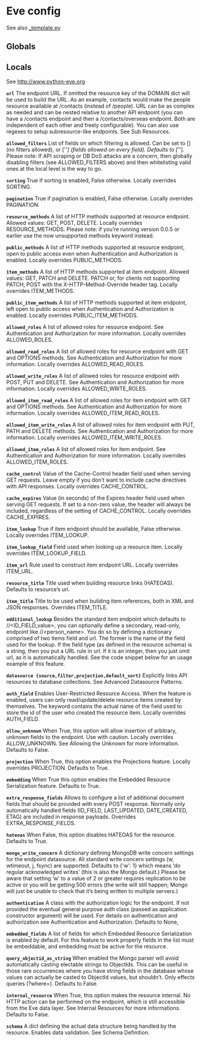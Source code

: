 
Eve config
==========

See also [_template.py](_template.py)

Globals
-------


Locals
--------

See http://www.python-eve.org

**`url`** The endpoint URL.
If omitted the resource key of the DOMAIN dict will be used to build the URL. As an example, contacts would make the people resource available at /contacts (instead of /people). URL can be as complex as needed and can be nested relative to another API endpoint (you can have a /contacts endpoint and then a /contacts/overseas endpoint. Both are independent of each other and freely configurable). You can also use regexes to setup subresource-like endpoints. See Sub Resources.

**`allowed_filters`**             List of fields on which filtering is allowed. Can be set to [] (no filters allowed), or ['*'] (fields allowed on every field). Defaults to ['*']. Please note: If API scraping or DB DoS attacks are a concern, then globally disabling filters (see ALLOWED_FILTERS above) and then whitelisting valid ones at the local level is the way to go.

**`sorting`**                     True if sorting is enabled, False otherwise. Locally overrides SORTING.

**`pagination`**                  True if pagination is enabled, False otherwise. Locally overrides PAGINATION.

**`resource_methods`**            A list of HTTP methods supported at resource endpoint. Allowed values: GET, POST, DELETE. Locally overrides RESOURCE_METHODS. Please note: if you’re running version 0.0.5 or earlier use the now unsupported methods keyword instead.

**`public_methods`**              A list of HTTP methods supported at resource endpoint, open to public access even when Authentication and Authorization is enabled. Locally overrides PUBLIC_METHODS.

**`item_methods`**                A list of HTTP methods supported at item endpoint. Allowed values: GET, PATCH and DELETE. PATCH or, for clients not supporting PATCH, POST with the X-HTTP-Method-Override header tag. Locally overrides ITEM_METHODS.

**`public_item_methods`**         A list of HTTP methods supported at item endpoint, left open to public access when Authentication and Authorization is enabled. Locally overrides PUBLIC_ITEM_METHODS.

**`allowed_roles`**               A list of allowed roles for resource endpoint. See Authentication and Authorization for more information. Locally overrides ALLOWED_ROLES.

**`allowed_read_roles`**          A list of allowed roles for resource endpoint with GET and OPTIONS methods. See Authentication and Authorization for more information. Locally overrides ALLOWED_READ_ROLES.

**`allowed_write_roles`**         A list of allowed roles for resource endpoint with POST, PUT and DELETE. See Authentication and Authorization for more information. Locally overrides ALLOWED_WRITE_ROLES.

**`allowed_item_read_roles`**     A list of allowed roles for item endpoint with GET and OPTIONS methods. See Authentication and Authorization for more information. Locally overrides ALLOWED_ITEM_READ_ROLES.

**`allowed_item_write_roles`**    A list of allowed roles for item endpoint with PUT, PATH and DELETE methods. See Authentication and Authorization for more information. Locally overrides ALLOWED_ITEM_WRITE_ROLES.

**`allowed_item_roles`**          A list of allowed roles for item endpoint. See Authentication and Authorization for more information. Locally overrides ALLOWED_ITEM_ROLES.

**`cache_control`**               Value of the Cache-Control header field used when serving GET requests. Leave empty if you don’t want to include cache directives with API responses. Locally overrides CACHE_CONTROL.

**`cache_expires`**               Value (in seconds) of the Expires header field used when serving GET requests. If set to a non-zero value, the header will always be included, regardless of the setting of CACHE_CONTROL. Locally overrides CACHE_EXPIRES.

**`item_lookup`**                 True if item endpoint should be available, False otherwise. Locally overrides ITEM_LOOKUP.

**`item_lookup_field`**           Field used when looking up a resource item. Locally overrides ITEM_LOOKUP_FIELD.

**`item_url`**                    Rule used to construct item endpoint URL. Locally overrides ITEM_URL.

**`resource_title`**              Title used when building resource links (HATEOAS). Defaults to resource’s url.

**`item_title`**                  Title to be used when building item references, both in XML and JSON responses. Overrides ITEM_TITLE.

**`additional_lookup`**           Besides the standard item endpoint which defaults to /<resource>/<ID_FIELD_value>, you can optionally define a secondary, read-only, endpoint like /<resource>/<person_name>. You do so by defining a dictionary comprised of two items field and url. The former is the name of the field used for the lookup. If the field type (as defined in the resource schema) is a string, then you put a URL rule in url. If it is an integer, then you just omit url, as it is automatically handled. See the code snippet below for an usage example of this feature.

**`datasource {source,filter,projection,default_sort}`**                 Explicitly links API resources to database collections. See Advanced Datasource Patterns.

**`auth_field`**                  Enables User-Restricted Resource Access. When the feature is enabled, users can only read/update/delete resource items created by themselves. The keyword contains the actual name of the field used to store the id of the user who created the resource item. Locally overrides AUTH_FIELD.

**`allow_unknown`**               When True, this option will allow insertion of arbitrary, unknown fields to the endpoint. Use with caution. Locally overrides ALLOW_UNKNOWN. See Allowing the Unknown for more information. Defaults to False.

**`projection`**                  When True, this option enables the Projections feature. Locally overrides PROJECTION. Defaults to True.

**`embedding`**                   When True this option enables the Embedded Resource Serialization feature. Defaults to True.

**`extra_response_fields`**       Allows to configure a list of additional document fields that should be provided with every POST response. Normally only automatically handled fields (ID_FIELD, LAST_UPDATED, DATE_CREATED, ETAG) are included in response payloads. Overrides EXTRA_RESPONSE_FIELDS.

**`hateoas`**                     When False, this option disables HATEOAS for the resource. Defaults to True.

**`mongo_write_concern`**         A dictionary defining MongoDB write concern settings for the endpoint datasource. All standard write concern settings (w, wtimeout, j, fsync) are supported. Defaults to {'w': 1} which means ‘do regular acknowledged writes’ (this is also the Mongo default.) Please be aware that setting ‘w’ to a value of 2 or greater requires replication to be active or you will be getting 500 errors (the write will still happen; Mongo will just be unable to check that it’s being written to multiple servers.)

**`authentication`**              A class with the authorization logic for the endpoint. If not provided the eventual general purpose auth class (passed as application constructor argument) will be used. For details on authentication and authorization see Authentication and Authorization. Defaults to None,

**`embedded_fields`**             A list of fields for which Embedded Resource Serialization is enabled by default. For this feature to work properly fields in the list must be embeddable, and embedding must be active for the resource.

**`query_objectid_as_string`**    When enabled the Mongo parser will avoid automatically casting electable strings to ObjectIds. This can be useful in those rare occurrences where you have string fields in the database whose values can actually be casted to ObjectId values, but shouldn’t. Only effects queries (?where=). Defaults to False.

**`internal_resource`**           When True, this option makes the resource internal. No HTTP action can be performed on the endpoint, which is still accessible from the Eve data layer. See Internal Resources for more informations. Defaults to False.

**`schema`**                      A dict defining the actual data structure being handled by the resource. Enables data validation. See Schema Definition.

